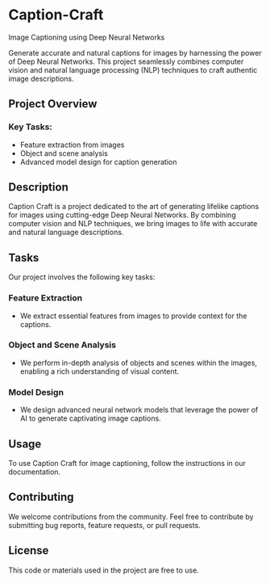 # Caption-Craft
Image Captioning using Deep Neural Networks

Generate accurate and natural captions for images by harnessing the power of Deep Neural Networks. This project seamlessly combines computer vision and natural language processing (NLP) techniques to craft authentic image descriptions.

## Project Overview

### Key Tasks:
- Feature extraction from images
- Object and scene analysis
- Advanced model design for caption generation

## Description

Caption Craft is a project dedicated to the art of generating lifelike captions for images using cutting-edge Deep Neural Networks. By combining computer vision and NLP techniques, we bring images to life with accurate and natural language descriptions.

## Tasks

Our project involves the following key tasks:

### Feature Extraction
- We extract essential features from images to provide context for the captions.

### Object and Scene Analysis
- We perform in-depth analysis of objects and scenes within the images, enabling a rich understanding of visual content.

### Model Design
- We design advanced neural network models that leverage the power of AI to generate captivating image captions.

## Usage

To use Caption Craft for image captioning, follow the instructions in our documentation.

## Contributing

We welcome contributions from the community. Feel free to contribute by submitting bug reports, feature requests, or pull requests.

## License

This code or materials used in the project are free to use. 

